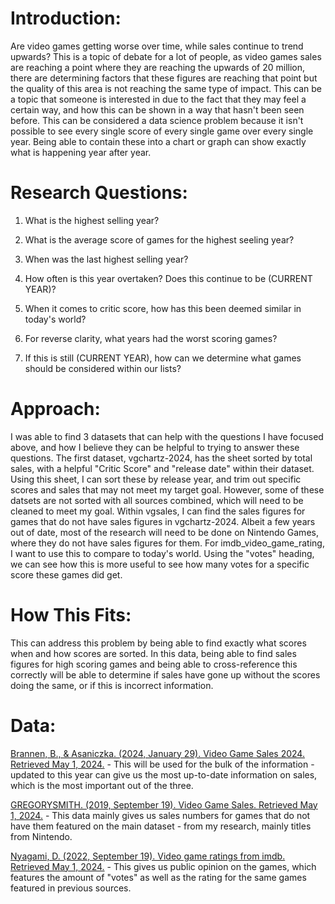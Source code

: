 # Introduction:

Are video games getting worse over time, while sales continue to trend upwards? This is a topic of debate for a lot of people, as video games sales are reaching a point where they are reaching the upwards of 20 million, there are determining factors that these figures are reaching that point but the quality of this area is not reaching the same type of impact. This can be a topic that someone is interested in due to the fact that they may feel a certain way, and how this can be shown in a way that hasn't been seen before. This can be considered a data science problem because it isn't possible to see every single score of every single game over every single year. Being able to contain these into a chart or graph can show exactly what is happening year after year.

# Research Questions:


1. What is the highest selling year?

2. What is the average score of games for the highest seeling year?

3. When was the last highest selling year?

4. How often is this year overtaken? Does this continue to be (CURRENT YEAR)?

5. When it comes to critic score, how has this been deemed similar in today's world?

6. For reverse clarity, what years had the worst scoring games?

7. If this is still (CURRENT YEAR), how can we determine what games should be considered within our lists?


# Approach: 



I was able to find 3 datasets that can help with the questions I have focused above, and how I believe they can be helpful to trying to answer these questions. The first dataset, vgchartz-2024, has the sheet sorted by total sales, with a helpful "Critic Score" and "release date" within their dataset. Using this sheet, I can sort these by release year, and trim out specific scores and sales that may not meet my target goal. However, some of these datsets are not sorted with all sources combined, which will need to be cleaned to meet my goal. Within vgsales, I can find the sales figures for games that do not have sales figures in vgchartz-2024. Albeit a few years out of date, most of the research will need to be done on Nintendo Games, where they do not have sales figures for them. For imdb_video_game_rating, I want to use this to compare to today's world. Using the "votes" heading, we can see how this is more useful to see how many votes for a specific score these games did get.

# How This Fits:

This can address this problem by being able to find exactly what scores when and how scores are sorted. In this data, being able to find sales figures for high scoring games and being able to cross-reference this correctly will be able to determine if sales have gone up without the scores doing the same, or if this is incorrect information.

# Data:
[Brannen, B., & Asaniczka. (2024, January 29). Video Game Sales 2024. Retrieved May 1, 2024.](https://www.kaggle.com/datasets/asaniczka/video-game-sales-2024) - This will be used for the bulk of the information - updated to this year can give us the most up-to-date information on sales, which is the most important out of the three.

[GREGORYSMITH. (2019, September 19). Video Game Sales. Retrieved May 1, 2024.](https://www.kaggle.com/datasets/gregorut/videogamesales) - This data mainly gives us sales numbers for games that do not have them featured on the main dataset - from my research, mainly titles from Nintendo.

[Nyagami, D. (2022, September 19). Video game ratings from imdb. Retrieved May 1, 2024.](https://www.kaggle.com/datasets/nyagami/video-game-ratings-from-imdb) - This gives us public opinion on the games, which features the amount of "votes" as well as the rating for the same games featured in previous sources.

